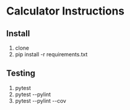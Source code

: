 # Calculator Instructions

## Install

1. clone
2. pip install -r requirements.txt

## Testing

1. pytest
2. pytest --pylint
3. pytest --pylint --cov